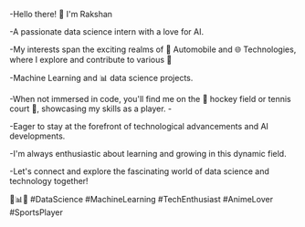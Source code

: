 -Hello there! 👋 I'm Rakshan 

-A passionate data science intern with a love for AI. 

-My interests span the exciting realms of 🚗 Automobile and 🌐 Technologies, where I explore and contribute to various 🤖 

-Machine Learning and 📊  data science projects. 

-When not immersed in code, you'll find me on the 🏑 hockey field or tennis court 🎾, showcasing my skills as a player. -

-Eager to stay at the forefront of technological advancements and AI developments. 

-I'm always enthusiastic about learning and growing in this dynamic field. 

-Let's connect and explore the fascinating world of data science and technology together! 


🚀📊🤖 #DataScience #MachineLearning #TechEnthusiast #AnimeLover #SportsPlayer
<!---
Rakshan02/Rakshan02 is a ✨ special ✨ repository because its `README.md` (this file) appears on your GitHub profile.
You can click the Preview link to take a look at your changes.
--->
